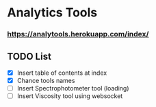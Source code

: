 # Analytics Tools
### https://analytools.herokuapp.com/index/

## TODO List
- [x] Insert table of contents at index
- [x] Chance tools names
- [ ] Insert Spectrophotometer tool (loading)
- [ ] Insert Viscosity tool using websocket
